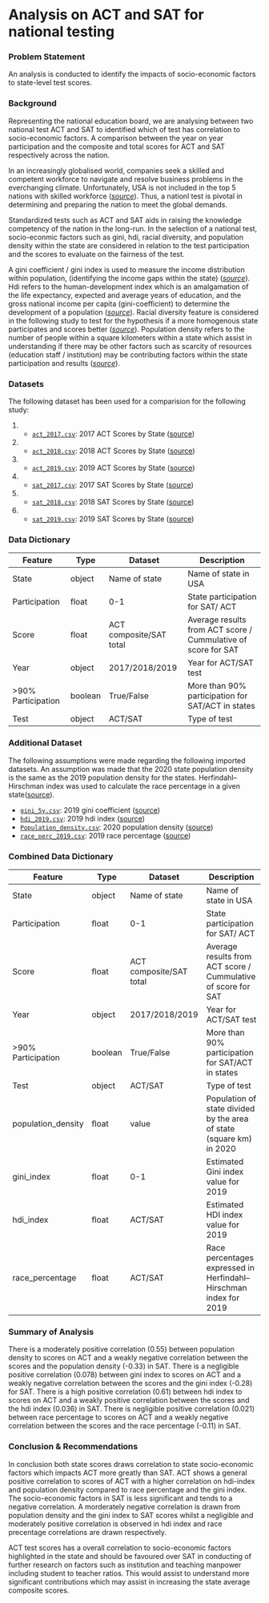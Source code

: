 # Analysis on ACT and SAT for national testing

### Problem Statement
An analysis is conducted to identify the impacts of socio-economic factors to state-level test scores.

### Background
Representing the national education board, we are analysing between two national test ACT and SAT to identified which of test has correlation to socio-economic factors. A comparison between the year on year participation and the composite and total scores for ACT and SAT respectively across the nation.

In an increasingly globalised world, companies seek a skilled and competent workforce to navigate and resolve business problems in the everchanging climate. Unfortunately, USA is not included in the top 5 nations with skilled workforce ([*source*](https://globalpeoservices.com/top-5-countries-with-the-most-skilled-workers-in-2021/)). Thus, a nationl test is pivotal in determining and preparing the nation to meet the global demands.

Standardized tests such as ACT and SAT aids in raising the knowledge competency of the nation in the long-run. In the selection of a national test, socio-econmic factors such as gini, hdi, racial diversity, and population density within the state are considered in relation to the test participation and the scores to evaluate on the fairness of the test. 

A gini coefficient / gini index is used to measure the income distribution within population, (identifying the income gaps within the state) ([*source*](https://worldpopulationreview.com/country-rankings/gini-coefficient-by-country)). Hdi refers to the human-development index which is an amalgamation of the life expectancy, expected and average years of education, and the gross national income per capita (gini-coefficient) to determine the development of a population ([*source*](https://ourworldindata.org/human-development-index#:~:text=The%20Human%20Development%20Index%20(HDI)%20provides%20a%20single%20index%20measure,a%20long%20and%20healthy%20life)). Racial diversity feature is considered in the following study to test for the hypothesis if a more homogenous state participates and scores better ([*source*](https://worldpopulationreview.com/states/states-by-race)). Population density refers to the number of people within a square kilometers within a state which assist in understanding if there may be other factors such as scarcity of resources (education staff / institution) may be contributing factors within the state participation and results ([*source*](https://www.worlddata.info/population-density.php)).

### Datasets
The following dataset has been used for a comparision for the following study:
1. * [`act_2017.csv`](./data/act_2017.csv): 2017 ACT Scores by State 
([source](https://blog.prepscholar.com/act-scores-by-state-averages-highs-and-lows))
2. * [`act_2018.csv`](./data/act_2018.csv): 2018 ACT Scores by State 
([source](https://blog.prepscholar.com/act-scores-by-state-averages-highs-and-lows))
3. * [`act_2019.csv`](./data/act_2019.csv): 2019 ACT Scores by State 
([source](https://blog.prepscholar.com/act-scores-by-state-averages-highs-and-lows))
4. * [`sat_2017.csv`](./data/sat_2017.csv): 2017 SAT Scores by State 
([source](https://blog.collegevine.com/here-are-the-average-sat-scores-by-state/))
5. * [`sat_2018.csv`](./data/sat_2018.csv): 2018 SAT Scores by State 
([source](https://blog.collegevine.com/here-are-the-average-sat-scores-by-state/))
6. * [`sat_2019.csv`](./data/sat_2019.csv): 2019 SAT Scores by State 
([source](https://blog.prepscholar.com/average-sat-scores-by-state-most-recent))


### Data Dictionary 

|Feature|Type|Dataset|Description|
|---|---|---|---|
|State|object|Name of state|Name of state in USA| 
|Participation|float|0-1|State participation for SAT/ ACT| 
|Score|float|ACT composite/SAT total|Average results from ACT score / Cummulative of score for SAT| 
|Year|object|2017/2018/2019|Year for ACT/SAT test| 
|>90% Participation|boolean|True/False|More than 90% participation for SAT/ACT in states| 
|Test|object|ACT/SAT|Type of test| 


### Additional Dataset
The following assumptions were made regarding the following imported datasets. An assumption was made that the 2020 state population density is the same as the 2019 population density for the states. Herfindahl–Hirschman index was used to calculate the race percentage in a given state([source](https://en.wikipedia.org/wiki/Herfindahl%E2%80%93Hirschman_index)).

* [`gini_5y.csv`](./data/gini_5y.csv): 2019 gini coefficient ([source](https://data.census.gov/cedsci/table?q=Gini&g=0100000US_0400000US01,02,04,05,06,08,09,10,11,12,13,15,16,17,18,19,20,21,22,23,24,25,26,27,28,29,30,31,32,33,34,35,36,37,38,39,40,41,42,44,45,46,47,48,49,50,51,53,54,55,56,72&tid=ACSDT5Y2019.B19083&moe=false&tp=true))
* [`hdi_2019.csv`](./data/hdi_2019.csv): 2019 hdi index ([source](https://globaldatalab.org/shdi/shdi/USA/?levels=1%2B4&interpolation=1&extrapolation=0&nearest_real=0&years=2019))
* [`Population_density.csv`](./data/Population_density.csv): 2020 population density ([source](https://en.wikipedia.org/wiki/List_of_states_and_territories_of_the_United_States_by_population_density))
* [`race_perc_2019.csv`](./data/race_perc_2019.csv): 2019 race percentage ([source](https://worldpopulationreview.com/states/states-by-race))

### Combined Data Dictionary 
|Feature|Type|Dataset|Description|
|---|---|---|---|
|State|object|Name of state|Name of state in USA| 
|Participation|float|0-1|State participation for SAT/ ACT| 
|Score|float|ACT composite/SAT total|Average results from ACT score / Cummulative of score for SAT| 
|Year|object|2017/2018/2019|Year for ACT/SAT test| 
|>90% Participation|boolean|True/False|More than 90% participation for SAT/ACT in states| 
|Test|object|ACT/SAT|Type of test| 
|population_density|float|value|Population of state divided by the area of state (square km) in 2020| 
|gini_index|float|0-1|Estimated Gini index value for 2019|
|hdi_index|float|ACT/SAT|Estimated HDI index value for 2019| 
|race_percentage|float|ACT/SAT|Race percentages expressed in Herfindahl–Hirschman index for 2019| 

### Summary of Analysis
There is a moderately positive correlation (0.55) between population density to scores on ACT and a weakly negative correlation between the scores and the population density (-0.33) in SAT. There is a negligible positive correlation (0.078) between gini index to scores on ACT and a weakly negative correlation between the scores and the gini index (-0.28) for SAT. There is a high positive correlation (0.61) between hdi index to scores on ACT and a weakly positive correlation between the scores and the hdi index (0.036) in SAT. There is negligible positive correlation (0.021) between race percentage to scores on ACT and a weakly negative correlation between the scores and the race percentage (-0.11) in SAT.


### Conclusion & Recommendations 
In conclusion both state scores draws correlation to state socio-economic factors which impacts ACT more greatly than SAT. ACT shows a general positive correlation to scores of ACT with a higher correlation on hdi-index and population density compared to race percentage and the gini index. The socio-economic factors in SAT is less significant and tends to a negative correlation. A morderately negative correlation is drawn from population density and the gini index to SAT scores whilst a negligible and moderately positive correlation is observed in hdi index and race precentage correlations are drawn respectively. 

ACT test scores has a overall correlation to socio-economic factors highlighted in the state and should be favoured over SAT in conducting of further research on factors such as institution and teaching manpower including student to teacher ratios. This would assist to understand more significant contributions which may assist in increasing the state average composite scores.


